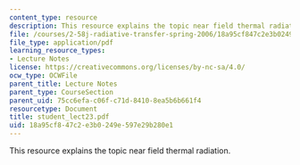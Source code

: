 ```yaml
---
content_type: resource
description: This resource explains the topic near field thermal radiation.
file: /courses/2-58j-radiative-transfer-spring-2006/18a95cf847c2e3b0249e597e29b280e1_student_lect23.pdf
file_type: application/pdf
learning_resource_types:
- Lecture Notes
license: https://creativecommons.org/licenses/by-nc-sa/4.0/
ocw_type: OCWFile
parent_title: Lecture Notes
parent_type: CourseSection
parent_uid: 75cc6efa-c06f-c71d-8410-8ea5b6b661f4
resourcetype: Document
title: student_lect23.pdf
uid: 18a95cf8-47c2-e3b0-249e-597e29b280e1
---
```

This resource explains the topic near field thermal radiation.